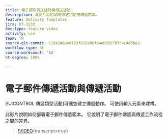 ```yaml
---
title: 電子郵件傳送活動與傳送活動
description: 本影片說明如何設定和使用傳遞範本。
feature: Delivery Templates
jira: KT-3232
doc-type: feature video
activity: use
team: TM
source-git-commit: 116a24a8aa123f615e08fa4ebd187b3c4c460ba2
workflow-type: ht
source-wordcount: '63'
ht-degree: 100%

---
```



# 電子郵件傳遞活動與傳遞活動

[!UICONTROL 傳遞類型活動]可讓您建立傳遞動作。 可使用輸入元素來建構。

此影片說明如何部署電子郵件傳遞範本。 它說明了電子郵件傳遞與傳遞工作流程之間的差異。

>[!VIDEO](https://video.tv.adobe.com/v/24065?quality=12&learn=on){transcript=true}
